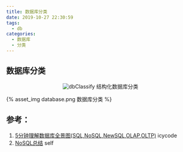 ```yaml
---
title: 数据库分类
date: 2019-10-27 22:30:59
tags:
  - db
categories:
  - 数据库  
  - 分类
---
```


<p></p>
<!-- more -->

## 数据库分类

<div style="text-align: center;">

![dbClassify](https://user-images.githubusercontent.com/5608425/67636314-55717980-f90a-11e9-8506-2051221f245b.png)
结构化数据库分类
</div>


{% asset_img  database.png  数据库分类 %}

## 参考：

1. [5分钟理解数据库全景图(SQL,NoSQL,NewSQL,OLAP,OLTP)](https://blog.csdn.net/icycode/article/details/81008607) icycode
2. [NoSQL总结](../../../../2018/07/19/NoSQL/) self 



 

